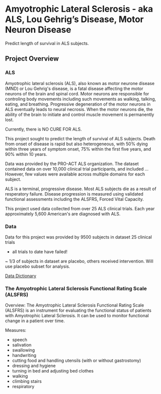 # Amyotrophic Lateral Sclerosis - aka ALS, Lou Gehrig’s Disease, Motor Neuron Disease   

Predict length of survival in ALS subjects.

## Project Overview  

### ALS

Amyotrophic lateral sclerosis (ALS), also known as motor neurone disease (MND) or Lou Gehrig's disease, is a fatal disease affecting the motor neurons of the brain and spinal cord.  Motor neurons are responsible for controling body movements including such movements as walking, talking, eating, and breathing. Progressive degeneration of the motor neurons in ALS eventually leads to neural necrosis. When the motor neurons die, the ability of the brain to initiate and control muscle movement is permanently lost.  

Currently, there is NO CURE FOR ALS.
                
This project sought to predict the length of survival of ALS subjects. Death from onset of disease is rapid but also heterogeneous, with 50% dying within three years of symptom onset, 75% within the first five years, and 90% within 10 years. 

Data was provided by the PRO-ACT ALS organization. The dataset contained data on over 10,000 clinical trial participants, and included ... However, few values were available across multiple domains for each subject.  
                
ALS is a terminal, progressive disease. Most ALS subjects die as a result of resperatory failure. Disease progression is measured using validated functional assessments including the ALSFRS, Forced Vital Capacity.  

This project used data collected from over 25 ALS clinical trials. 
Each year approximately 5,600 American's are diagnosed with ALS.  

### Data

Data for this project was provided by 9500 subjects in  dataset
25 clinical trials
- all trials to date have failed!

~ 1/3 of subjects in dataset are placebo, others received intervention. Will use placebo subset for analysis.

[Data Dictionary](https://nctu.partners.org/ProACT/Document/DisplayLatest/2)


### The Amyotrophic Lateral Sclerosis Functional Rating Scale (ALSFRS)

Overview:
The Amyotrophic Lateral Sclerosis Functional Rating Scale (ALSFRS) is an instrument for evaluating the functional status of patients with Amyotrophic Lateral Sclerosis. It can be used to monitor functional change in a patient over time.

Measures:
- speech
- salivation
- swallowing
- handwriting
- cutting food and handling utensils (with or without gastrostomy)
- dressing and hygiene
- turning in bed and adjusting bed clothes
- walking
- climbing stairs
- respiratory

